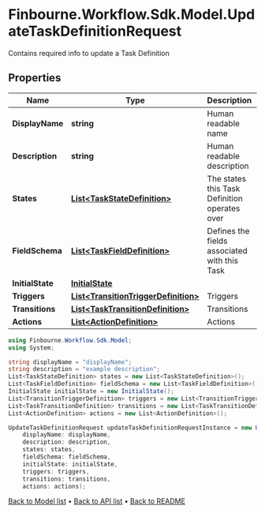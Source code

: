 # Finbourne.Workflow.Sdk.Model.UpdateTaskDefinitionRequest
Contains required info to update a Task Definition

## Properties

Name | Type | Description | Notes
------------ | ------------- | ------------- | -------------
**DisplayName** | **string** | Human readable name | 
**Description** | **string** | Human readable description | [optional] 
**States** | [**List&lt;TaskStateDefinition&gt;**](TaskStateDefinition.md) | The states this Task Definition operates over | 
**FieldSchema** | [**List&lt;TaskFieldDefinition&gt;**](TaskFieldDefinition.md) | Defines the fields associated with this Task | [optional] 
**InitialState** | [**InitialState**](InitialState.md) |  | 
**Triggers** | [**List&lt;TransitionTriggerDefinition&gt;**](TransitionTriggerDefinition.md) | Triggers | [optional] 
**Transitions** | [**List&lt;TaskTransitionDefinition&gt;**](TaskTransitionDefinition.md) | Transitions | [optional] 
**Actions** | [**List&lt;ActionDefinition&gt;**](ActionDefinition.md) | Actions | [optional] 

```csharp
using Finbourne.Workflow.Sdk.Model;
using System;

string displayName = "displayName";
string description = "example description";
List<TaskStateDefinition> states = new List<TaskStateDefinition>();
List<TaskFieldDefinition> fieldSchema = new List<TaskFieldDefinition>();
InitialState initialState = new InitialState();
List<TransitionTriggerDefinition> triggers = new List<TransitionTriggerDefinition>();
List<TaskTransitionDefinition> transitions = new List<TaskTransitionDefinition>();
List<ActionDefinition> actions = new List<ActionDefinition>();

UpdateTaskDefinitionRequest updateTaskDefinitionRequestInstance = new UpdateTaskDefinitionRequest(
    displayName: displayName,
    description: description,
    states: states,
    fieldSchema: fieldSchema,
    initialState: initialState,
    triggers: triggers,
    transitions: transitions,
    actions: actions);
```

[Back to Model list](../README.md#documentation-for-models) &#8226; [Back to API list](../README.md#documentation-for-api-endpoints) &#8226; [Back to README](../README.md)
